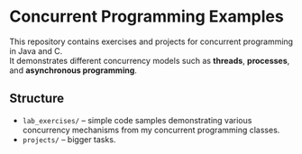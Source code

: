 # Concurrent Programming Examples

This repository contains exercises and projects for concurrent programming in Java and C.  
It demonstrates different concurrency models such as **threads**, **processes**, and **asynchronous programming**.

## Structure
- `lab_exercises/` – simple code samples demonstrating various concurrency mechanisms from my concurrent programming classes.
- `projects/` – bigger tasks.

